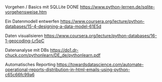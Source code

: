 
Vorgehen / Basics mit SQLLite
DONE
https://www.python-lernen.de/sqlite-vorgehensweise.htm

Ein Datenmodell entwerfen
https://www.coursera.org/lecture/python-databases/15-4-designing-a-data-model-61E5d

Daten visualisieren
https://www.coursera.org/lecture/python-databases/16-1-geocoding-Lr5pC

Datenanalyse mit DBs
https://do1.dr-chuck.com/pythonlearn/DE_de/pythonlearn.pdf

Automatisches Reporting
https://towardsdatascience.com/automate-operational-reports-distribution-in-html-emails-using-python-c65c66fc99a6
